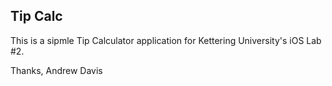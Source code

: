 ## Tip Calc

This is a sipmle Tip Calculator application for Kettering University's iOS Lab #2.

Thanks,
Andrew Davis
